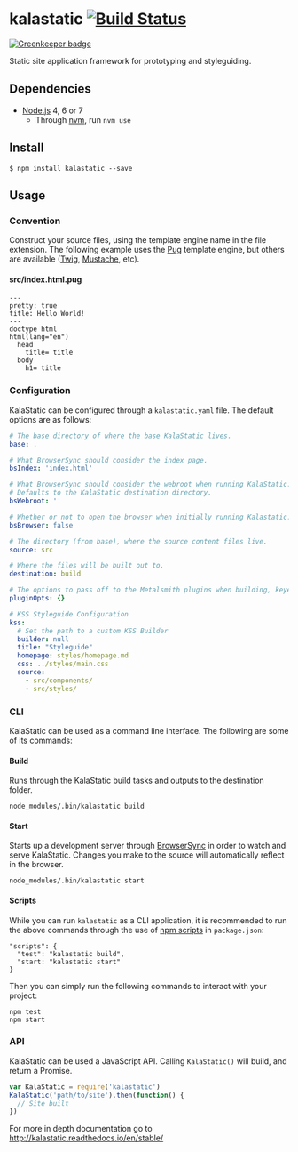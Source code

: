 # kalastatic [![Build Status](https://travis-ci.org/kalamuna/kalastatic.svg?branch=2)](https://travis-ci.org/kalamuna/kalastatic)

[![Greenkeeper badge](https://badges.greenkeeper.io/kalamuna/kalastatic.svg)](https://greenkeeper.io/)

Static site application framework for prototyping and styleguiding.

## Dependencies

- [Node.js](https://nodejs.org) 4, 6 or 7
  - Through [nvm](https://github.com/creationix/nvm), run `nvm use`

## Install

    $ npm install kalastatic --save

## Usage

### Convention

Construct your source files, using the template engine name in the file extension. The following example uses the [Pug](https://pugjs.org/) template engine, but others are available ([Twig](https://github.com/twigjs/twig.js), [Mustache](https://github.com/janl/mustache.js/), etc).

#### src/index.html.pug
``` pug
---
pretty: true
title: Hello World!
---
doctype html
html(lang="en")
  head
    title= title
  body
    h1= title
```

### Configuration

KalaStatic can be configured through a `kalastatic.yaml` file. The default options are as follows:

``` yml
# The base directory of where the base KalaStatic lives.
base: .

# What BrowserSync should consider the index page.
bsIndex: 'index.html'

# What BrowserSync should consider the webroot when running KalaStatic.
# Defaults to the KalaStatic destination directory.
bsWebroot: ''

# Whether or not to open the browser when initially running Kalastatic.
bsBrowser: false

# The directory (from base), where the source content files live.
source: src

# Where the files will be built out to.
destination: build

# The options to pass off to the Metalsmith plugins when building, keyed by plugin name.
pluginOpts: {}

# KSS Styleguide Configuration
kss:
  # Set the path to a custom KSS Builder
  builder: null
  title: "Styleguide"
  homepage: styles/homepage.md
  css: ../styles/main.css
  source:
    - src/components/
    - src/styles/
```

### CLI

KalaStatic can be used as a command line interface. The following are some of its commands:

#### Build

Runs through the KalaStatic build tasks and outputs to the destination folder.

```
node_modules/.bin/kalastatic build
```

#### Start

Starts up a development server through [BrowserSync](https://www.browsersync.io/) in order to watch and serve KalaStatic. Changes you make to the source will automatically reflect in the browser.

```
node_modules/.bin/kalastatic start
```

#### Scripts

While you can run `kalastatic` as a CLI application, it is recommended to run the above commands through the use of [npm scripts](https://docs.npmjs.com/misc/scripts) in `package.json`:

```
"scripts": {
  "test": "kalastatic build",
  "start: "kalastatic start"
}
```

Then you can simply run the following commands to interact with your project:

```
npm test
npm start
```

### API

KalaStatic can be used a JavaScript API. Calling `KalaStatic()` will build, and return a Promise.

``` javascript
var KalaStatic = require('kalastatic')
KalaStatic('path/to/site').then(function() {
  // Site built
})
```

For more in depth documentation go to http://kalastatic.readthedocs.io/en/stable/
